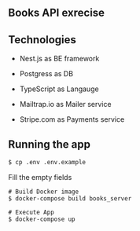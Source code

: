 
## Books API exrecise

## Technologies 
- Nest.js as BE framework
- Postgress as DB
- TypeScript as Langauge

- Mailtrap.io as Mailer service
- Stripe.com as Payments service


## Running the app

```bash
$ cp .env .env.example
```

Fill the empty fields

```
# Build Docker image
$ docker-compose build books_server

# Execute App
$ docker-compose up
```

